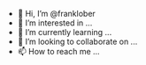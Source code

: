 - 👋 Hi, I’m @franklober
- 👀 I’m interested in ...
- 🌱 I’m currently learning ...
- 💞️ I’m looking to collaborate on ...
- 📫 How to reach me ...

<!---
franklober/franklober is a ✨ special ✨ repository because its `README.md` (this file) appears on your GitHub profile.
You can click the Preview link to take a look at your changes.
--->
